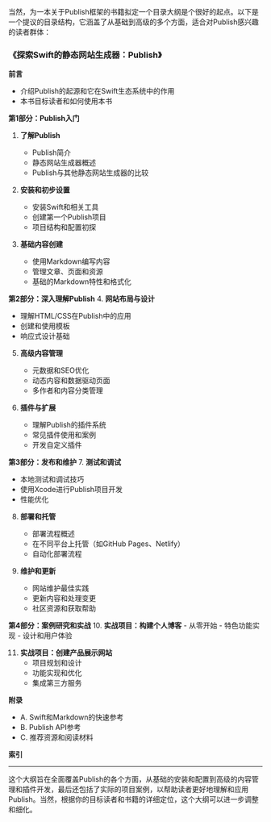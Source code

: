 当然，为一本关于Publish框架的书籍拟定一个目录大纲是个很好的起点。以下是一个提议的目录结构，它涵盖了从基础到高级的多个方面，适合对Publish感兴趣的读者群体：

### **《探索Swift的静态网站生成器：Publish》**

**前言**
- 介绍Publish的起源和它在Swift生态系统中的作用
- 本书目标读者和如何使用本书

**第1部分：Publish入门**
1. **了解Publish**
   - Publish简介
   - 静态网站生成器概述
   - Publish与其他静态网站生成器的比较

2. **安装和初步设置**
   - 安装Swift和相关工具
   - 创建第一个Publish项目
   - 项目结构和配置初探

3. **基础内容创建**
   - 使用Markdown编写内容
   - 管理文章、页面和资源
   - 基础的Markdown特性和格式化

**第2部分：深入理解Publish**
4. **网站布局与设计**
   - 理解HTML/CSS在Publish中的应用
   - 创建和使用模板
   - 响应式设计基础

5. **高级内容管理**
   - 元数据和SEO优化
   - 动态内容和数据驱动页面
   - 多作者和内容分类管理

6. **插件与扩展**
   - 理解Publish的插件系统
   - 常见插件使用和案例
   - 开发自定义插件

**第3部分：发布和维护**
7. **测试和调试**
   - 本地测试和调试技巧
   - 使用Xcode进行Publish项目开发
   - 性能优化

8. **部署和托管**
   - 部署流程概述
   - 在不同平台上托管（如GitHub Pages、Netlify）
   - 自动化部署流程

9. **维护和更新**
   - 网站维护最佳实践
   - 更新内容和处理变更
   - 社区资源和获取帮助

**第4部分：案例研究和实战**
10. **实战项目：构建个人博客**
    - 从零开始
    - 特色功能实现
    - 设计和用户体验

11. **实战项目：创建产品展示网站**
    - 项目规划和设计
    - 功能实现和优化
    - 集成第三方服务

**附录**
- A. Swift和Markdown的快速参考
- B. Publish API参考
- C. 推荐资源和阅读材料

**索引**

---

这个大纲旨在全面覆盖Publish的各个方面，从基础的安装和配置到高级的内容管理和插件开发，最后还包括了实际的项目案例，以帮助读者更好地理解和应用Publish。当然，根据你的目标读者和书籍的详细定位，这个大纲可以进一步调整和细化。